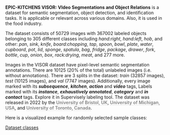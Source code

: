 **EPIC-KITCHENS VISOR: VIdeo Segmentations and Object Relations** is a dataset for semantic segmentation, object detection, and identification tasks. It is applicable or relevant across various domains. Also, it is used in the food industry. 

The dataset consists of 50729 images with 367002 labeled objects belonging to 305 different classes including *hand:right*, *hand:left*, *hob*, and other: *pan*, *sink*, *knife*, *board:chopping*, *tap*, *spoon*, *bowl*, *plate*, *water*, *cupboard*, *pot*, *lid*, *sponge*, *spatula*, *bag*, *fridge*, *package*, *drawer*, *fork*, *bottle*, *cup*, *onion*, *box*, *rack:drying*, *meat*, and 277 more.

Images in the VISOR dataset have pixel-level semantic segmentation annotations. There are 10125 (20% of the total) unlabeled images (i.e. without annotations). There are 3 splits in the dataset: *train* (32857 images), *test* (10125 images), and *val* (7747 images). Additionally, every image marked with its ***subsequence***, ***kitchen***, ***action*** and ***video*** tags, Labels marked with its ***instance***, ***exhaustively annotated***, ***category*** and ***in contact*** tags. Explore it in Supervisely labeling tool. The dataset was released in 2022 by the <span style="font-weight: 600; color: grey; border-bottom: 1px dashed #d3d3d3;">University of Bristol, UK</span>, <span style="font-weight: 600; color: grey; border-bottom: 1px dashed #d3d3d3;">University of Michigan, USA</span>, and <span style="font-weight: 600; color: grey; border-bottom: 1px dashed #d3d3d3;">University of Toronto, Canada</span>.

Here is a visualized example for randomly selected sample classes:

[Dataset classes](https://github.com/dataset-ninja/epic-kitchens-visor/raw/main/visualizations/classes_preview.webm)
